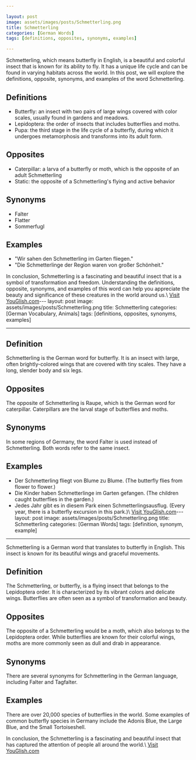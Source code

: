 ```yaml
---

layout: post
image: assets/images/posts/Schmetterling.png
title: Schmetterling
categories: [German Words]
tags: [definitions, opposites, synonyms, examples]

---
```


Schmetterling, which means butterfly in English, is a beautiful and colorful insect that is known for its ability to fly. It has a unique life cycle and can be found in varying habitats across the world. In this post, we will explore the definitions, opposite, synonyms, and examples of the word Schmetterling.

## Definitions

- Butterfly: an insect with two pairs of large wings covered with color scales, usually found in gardens and meadows.
- Lepidoptera: the order of insects that includes butterflies and moths.
- Pupa: the third stage in the life cycle of a butterfly, during which it undergoes metamorphosis and transforms into its adult form.

## Opposites

- Caterpillar: a larva of a butterfly or moth, which is the opposite of an adult Schmetterling
- Static: the opposite of a Schmetterling's flying and active behavior

## Synonyms

- Falter
- Flatter
- Sommerfugl

## Examples
- "Wir sahen den Schmetterling im Garten fliegen."
- "Die Schmetterlinge der Region waren von großer Schönheit."

In conclusion, Schmetterling is a fascinating and beautiful insect that is a symbol of transformation and freedom. Understanding the definitions, opposite, synonyms, and examples of this word can help you appreciate the beauty and significance of these creatures in the world around us.\ <a id="yg-widget-0" class="youglish-widget" data-query="Schmetterling" data-lang="german" data-components="8412" data-auto-start="0" data-bkg-color="theme_light" data-title="How%20to%20pronounce%20Schmetterling%20in%20German"  rel="nofollow" href="https://youglish.com">Visit YouGlish.com</a><script async src="https://youglish.com/public/emb/widget.js" charset="utf-8"></script>---
layout: post
image: assets/images/posts/Schmetterling.png
title: Schmetterling
categories: [German Vocabulary, Animals]
tags: [definitions, opposites, synonyms, examples]

---

## Definition

Schmetterling is the German word for butterfly. It is an insect with large, often brightly-colored wings that are covered with tiny scales. They have a long, slender body and six legs.

## Opposites

The opposite of Schmetterling is Raupe, which is the German word for caterpillar. Caterpillars are the larval stage of butterflies and moths.

## Synonyms

In some regions of Germany, the word Falter is used instead of Schmetterling. Both words refer to the same insect.

## Examples

* Der Schmetterling fliegt von Blume zu Blume. (The butterfly flies from flower to flower.)
* Die Kinder haben Schmetterlinge im Garten gefangen. (The children caught butterflies in the garden.)
* Jedes Jahr gibt es in diesem Park einen Schmetterlingsausflug. (Every year, there is a butterfly excursion in this park.)\ <a id="yg-widget-0" class="youglish-widget" data-query="Schmetterling" data-lang="german" data-components="8412" data-auto-start="0" data-bkg-color="theme_light" data-title="How%20to%20pronounce%20Schmetterling%20in%20German"  rel="nofollow" href="https://youglish.com">Visit YouGlish.com</a><script async src="https://youglish.com/public/emb/widget.js" charset="utf-8"></script>---
layout: post
image: assets/images/posts/Schmetterling.png
title: Schmetterling
categories: [German Words]
tags: [definition, synonym, example]
---
 
Schmetterling is a German word that translates to butterfly in English. This insect is known for its beautiful wings and graceful movements. 

## Definition
The Schmetterling, or butterfly, is a flying insect that belongs to the Lepidoptera order. It is characterized by its vibrant colors and delicate wings. Butterflies are often seen as a symbol of transformation and beauty. 

## Opposites
The opposite of a Schmetterling would be a moth, which also belongs to the Lepidoptera order. While butterflies are known for their colorful wings, moths are more commonly seen as dull and drab in appearance.

## Synonyms  
There are several synonyms for Schmetterling in the German language, including Falter and Tagfalter. 

## Examples 
There are over 20,000 species of butterflies in the world. Some examples of common butterfly species in Germany include the Adonis Blue, the Large Blue, and the Small Tortoiseshell. 

In conclusion, the Schmetterling is a fascinating and beautiful insect that has captured the attention of people all around the world.\ <a id="yg-widget-0" class="youglish-widget" data-query="Schmetterling" data-lang="german" data-components="8412" data-auto-start="0" data-bkg-color="theme_light" data-title="How%20to%20pronounce%20Schmetterling%20in%20German"  rel="nofollow" href="https://youglish.com">Visit YouGlish.com</a><script async src="https://youglish.com/public/emb/widget.js" charset="utf-8"></script>